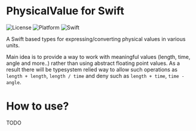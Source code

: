 # PhysicalValue for Swift

![License](https://img.shields.io/github/license/mashape/apistatus.svg)
![Platform](https://img.shields.io/badge/platform-ios%7Cosx-lighthgrey.svg)
![Swift](https://img.shields.io/badge/Swift-3.0-orange.svg)

A Swift based types for expressing/converting physical values in various units.

Main idea is to provide a way to work with meaningful values (length, time, angle and more..) rather than using abstract floating point values.  As a result there will be typesystem relied way to allow such operations as ``length + length``, ``length / time`` and deny such as ``length + time``, ``time - angle``.


# How to use?

TODO
